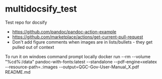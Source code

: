 # multidocsify_test
Test repo for docsify

- https://github.com/pandoc/pandoc-action-example
- https://github.com/marketplace/actions/get-current-pull-request
- Don't add figure comments when images are in lists/bullets - they get pulled out of context

To run it on windoes command prompt locally
docker run --rm --volume "%cd%:/data"  pandoc-with-fonts:latest --standalone --pdf-engine=xelatex --resource-path=.:images --output=QGC-Gov-User-Manual_X.pdf README.md
